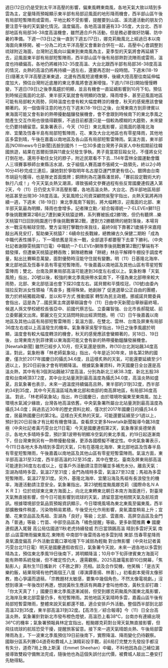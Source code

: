 週日(12日)仍是受到太平洋高壓的影響，偏東風轉東南風，各地天氣大致以晴到多雲為主，定量降雨預報顯示東半部有局部迎風面的地形降雨機會，西半部山區午後有局部短暫陣雨或雷雨，平地比較不受影響，提醒要到山區、溪流邊活動的朋友仍要注意午後的天氣變化情況。溫度偏高，各地高溫普遍有33-35度，大台北、西半部地區有局部36-38度高溫機會，雖然適合戶外活動，但是務必要做好防曬、防中暑的準備。下週一(13日)之後一直到下週五(17日)，娜克莉颱風北上經過日本以南海面向東移開，被一分為二的太平洋高壓又會重新合併在一起，高壓中心會調整到琉球附近海面，台灣附近風向以偏東到東南風為主，夏季型的天氣將會再延續下去，迎風面東半部有局部短暫陣雨，西半部山區午後有局部熱對流陣雨或雷雨，溫度也持續偏高，各地仍將維持32-35度高溫、大台北跟西半部有局部36-38度高溫的情況，炎熱的高溫仍將再持續一週左右，還要再忍耐一段時間。下週末(18-19日)隨著太平洋高壓逐漸東退，北邊有西風短波槽東移，後續大陸高壓往南延伸幅度加大，預估台灣附近底層的東北季風將會逐漸增強，下週六(18日)開始慢慢轉變，下週日(19日)之後季風趨於明顯，並且有機會一直延續影響到10月下旬。預估到時候迎風面的北部、東半部天氣就會有明顯的改變，降雨增多，甚至迎風面地區可能有局部較大雨勢，同時溫度也會有較大幅度轉涼的機會，秋天的感覺應該會蠻顯著的。另一個值得注意的地方在下週末(18-19日)之後，台灣東南方到菲律賓以東海面可能又會有新的熱帶擾動醞釀發展機會，會不會跟到時候南下的東北季風之間產生交互作用也很值得觀察，不過目前都還只是一個較為模糊的大趨勢，未來變化仍要持續留意。氣象署表示，今天（10日）東北風影響，迎風面的基隆北海岸、宜蘭及恆春半島有局部短暫陣雨，花、東及大台北地區也有零星降雨，其他地區多雲到晴，午後在嘉義以南地區及各山區有局部短暫雷陣雨。氣溫方面，東半部高[NOWnews今日新聞]丟臉到國外！一位30多歲台灣男子與家人中秋假期前往韓國旅遊，結果在首爾街頭與11歲女兒發生爭執，男子竟當眾狂毆女兒，不僅將女兒打倒在地，還用手勒住女兒的脖子，附近民眾看不下去...114年雲林全國運動會鐵人三項賽事移師台東縣活水湖，女子組個人賽高雄市張綺文一路領先，終以2小時10分45秒完成三連后，讓她對於爭取明年名古屋亞運門票更有信心。銀牌由台南市胡庭勻獲得，也是隊史首面獎牌；銅牌則為花蓮縣潘昱婷。「賽前設定戰術大約執行八成！」今天天氣炎熱又潮濕，導致張綺文參賽過程有些反胃國慶連假邁入第2天，今（11）日仍受太平洋高壓影響，各地高溫炎熱，大台北、西半部地區局部地區甚至出現36-38度高溫。天氣風險公司資深顧問吳聖宇指出，炎熱天氣將再持續一週，下週末（18-19日）東北季風南下報到，將大幅轉涼，迎風面的北部、東半部天氣最為明顯，降雨也會增多。記者陳立勳／綜合報導統一7-ELEVEn獅11日季後挑戰賽第2場6比7遭到樂天桃猿逆轉，系列賽被扳成2勝1敗，但仍有聽牌...樂天桃猿11日回到桃園進行季後挑戰賽第2戰，遭對方2勝聽牌的絕對落後，本場背水一戰沒有輸球空間，雙方呈現打擊戰你來我往，最終9局下靠著21歲捕手宋嘉翔敲出再見安打，幫助樂天桃猿7：6續命拉長戰線，總教練古久保健二期盼「成為中職代表性捕手」，下一場依舊是背水一戰，全部選手都要壓下去拿下勝利。（中央社記者謝靜雯桃園11日電）中職統一7-ELEVEn獅隊季後挑戰賽第2戰打擊端有不錯發揮，但遭樂天桃猿逆轉吞敗；獅隊總教練「餅總」林岳平解釋牛棚投手調度考量，點出比賽瞬息萬變，面對優勢時沒能守住就有變數。明（11）日基隆北海岸、東北部地區及恆春半島有零星短暫陣雨，午後嘉義以南地區及其他山區有零星短暫雷陣雨；雙北、台南及屏東局部高溫可能達到36度左右或以上。氣象粉專「天氣風險」指出，20號以後，較強的東北季風挾帶水氣南下，不僅為東北部帶來較大雨勢，北部、東北部低溫也會下探20度左右。諾貝爾和平獎桂冠，(10號)由委內瑞拉反對派女性領袖「馬查多」獲得殊榮。她創辦了 促進選舉公正自由的團體，致力於終結獨裁政權，並以和平方式 推動國家 轉型為民主政體。挪威諾貝爾委員會指出，這是為了...國民黨主席選舉辯論會今（11）日由中天新聞台舉辦最終場，候選人孫文學校總校長張亞中、前國代蔡志弘、立委羅智強、台北市長郝龍斌、前立委鄭麗文出席。鄭麗文在交叉詰問時拋出經濟問題。明（12）日午後嘉義以南地區及其他山區有局部短暫雷陣雨；氣溫方面，在雙北、雲林、台南及屏東有局部36度左右或以上高溫發生的機率。氣象專家吳聖宇指出，19日之後季風趨於明顯，溫度會有較大幅度轉涼的機會，秋天的感覺應該會蠻顯著的，另18日、19日後，台灣東南方到菲律賓以東海面可能又會有新的熱帶擾動醞釀發展機會。[Newtalk新聞] 雖然已經步入10月，但天氣還是很熱，昨(10)台北測站飆34度高溫，對此，氣象粉專「林老師氣象站」指出，今年是近30年來，排名第2熱的國慶，僅次於2017年國慶日的攝氏34.6度，且這樣炙熱的天氣，可能還要延續至少1週以上，到20日前後才會有明顯降溫。 根據氣象署資料，昨天國慶日全台還是高溫炎熱，其中有有3個測站飆破37度高溫，分別為新北三峽38.3度、新北五股38度和台南崎頂37.2度，其中台北站量測到最高溫度為攝氏34.0度，高溫炎熱如盛夏。且氣象署也表示，未來一週溫度持續偏高且熱，東半部約31到32度，西半部約34到35度，其中今天高溫區域為東北部和南部的南高屏地區，有局部36度高溫。 對此，「林老師氣象站」指出，昨日國慶日，由於環境吹偏東至東南風，加上環境水氣減少緣故，台灣各地高溫依舊，中央氣象署所屬台北站量測到最高溫度為攝氏34.0度；與過去近30年的歷史資料比較，僅次於2017年國慶日的攝氏34.6度，居最熱國慶日的第2名。這樣白天炙熱的天氣，可能還要延續至少1週以上，預計到20日前後才有比較有機會降溫。查看原文更多Newtalk新聞報導今飆38度極（中央社記者黃巧雯台北11日電）今天是國慶連假第2天，氣象專家吳德榮表示，各地大多晴時多雲，預計第1波帶有明顯冷空氣的東北季風，約19日起逐漸南下，但台灣東側另有一熱帶擾動發展，更添各國模擬不確定性。中央氣象署表示，今(11)日各地大多為晴到多雲的天氣，只有在基隆北海岸、東北部地區及恆春半島有零星短暫陣雨，午後嘉義以南地區及其他山區有零星短暫雷陣雨。氣溫方面，東半部高溫31至32度，西半部高溫約32至35度，其中在雙北、臺南及屏東局部高溫可能達到36度左右或以上，從事戶外活動請注意防曬並多補充水分。離島天氣：澎湖為晴時多雲，氣溫27至31度；金門為晴時多雲，氣溫27至32度；馬祖為多雲短暫陣雨，氣溫27至31度。另外，基隆北海岸、宜蘭沿海及馬祖有長浪發生的機率，海邊活動請注意安全。氣象署指出，第23號輕度颱風娜克莉（國際命名ＮＡＫＲＩ）位於琉球東北東方海面上，向北北東轉東北朝日本南方海面進行，對臺灣天氣無直接影響，但今日可能影響到琉球的天氣，請留意當地相關天氣及航班資訊。根據環境部空氣品質預報資訊顯示，今日環境風場為東北東風至偏東風，西半部擴散條件稍差，污染物稍易累積，午後受光化作用影響，臭氧濃度稍易上升；宜蘭、花東空品區及馬祖、澎湖為「良好」等級；北部、雲嘉南、高屏空品區及金門為「普通」等級；竹苗、中部空品區為「橘色提醒」等級。更多新聞推薦 ● 國慶連假邁入尾聲 高公局估國道11秋老虎持續發威 烈日當頭飆高溫 晴到多雲好天氣 南部.山區雷陣雨偏東風花.東陣雨 中南部午後雷雨各地多雲到晴 東部.恆春零星降雨臭氧濃度偏高 戶外活動宜戴口罩哈隆下午減弱為輕颱 對台無影響（中央社記者黃巧雯台北11日電）明天是國慶連假收假日，氣象署今天說，未來一週各地以多雲到晴為主，預估東北季風19日後南下，將明顯降溫；10月中下旬菲律賓東方海面可能有熱帶系統發展，但不確定性仍大，還需觀察。2025高雄電影節10日開幕，「焦點影人」黃秋生11日攜新片《不赦之罪》亮相。談及合作契機，他笑稱：「是古天樂約飯，結果現場有他們兩個王八蛋（導演譚善揚、林善）。」初看劇本覺得太像邪教，擔心爭議而退稿，「宗教題材太敏感，要集中幾個角色，不然太像電視劇。」沒想到導演一年後改好再邀，想說黃秋生應該有興趣才會叫他修改，黃秋生卻打趣：「你太天真了！」國慶日東北季風逐漸減弱，但受到娜克莉颱風外圍東北風影響，北海岸及東北部雲量仍多，有短暫陣雨。其他地區天氣晴時多雲，嘉義山區午後有局部短暫雷陣雨，整體來說天氣都還不錯，適合安排戶外活動。整個西半部到北部高溫32到35度，東半部高溫31到32度。【高沛生／綜合報導】今（11）日全台高溫炎熱，氣象署針對新北市發布橙色燈號，高溫恐上看38°C，台南亦有連續出現36°C的機率；氣象署預報員林定宜指出，輕颱娜克莉對台灣天氣無直接影響，但飛往琉球的航班恐受干擾，提醒旅客留意。接下來一週天氣晴朗炎熱、午後局部雷陣雨為主，下一波東北季風預估19日前後南下，實際降溫、降雨變化仍待觀察。國聯分區系列賽G4道奇和費城人上演精彩投手戰，前6局打完雙方先發投手都沒有失分，道奇7局上換上斯漢（Emmet Sheehan）中繼，不料他因為自己補位漏接導致雙殺守備無法完成，隨後他也為這個失誤付出代價，被費城人敲出二壘安打先馳得點。